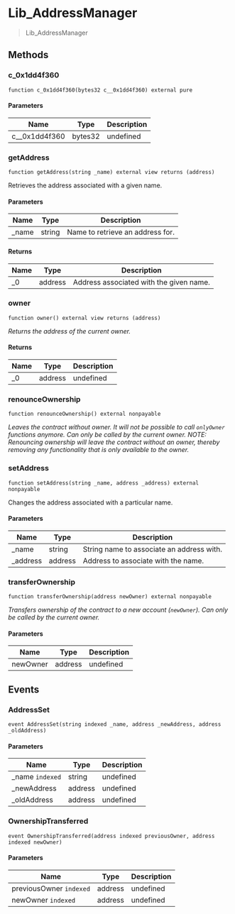 # Lib_AddressManager



> Lib_AddressManager





## Methods

### c_0x1dd4f360

```solidity
function c_0x1dd4f360(bytes32 c__0x1dd4f360) external pure
```





#### Parameters

| Name | Type | Description |
|---|---|---|
| c__0x1dd4f360 | bytes32 | undefined

### getAddress

```solidity
function getAddress(string _name) external view returns (address)
```

Retrieves the address associated with a given name.



#### Parameters

| Name | Type | Description |
|---|---|---|
| _name | string | Name to retrieve an address for.

#### Returns

| Name | Type | Description |
|---|---|---|
| _0 | address | Address associated with the given name.

### owner

```solidity
function owner() external view returns (address)
```



*Returns the address of the current owner.*


#### Returns

| Name | Type | Description |
|---|---|---|
| _0 | address | undefined

### renounceOwnership

```solidity
function renounceOwnership() external nonpayable
```



*Leaves the contract without owner. It will not be possible to call `onlyOwner` functions anymore. Can only be called by the current owner. NOTE: Renouncing ownership will leave the contract without an owner, thereby removing any functionality that is only available to the owner.*


### setAddress

```solidity
function setAddress(string _name, address _address) external nonpayable
```

Changes the address associated with a particular name.



#### Parameters

| Name | Type | Description |
|---|---|---|
| _name | string | String name to associate an address with.
| _address | address | Address to associate with the name.

### transferOwnership

```solidity
function transferOwnership(address newOwner) external nonpayable
```



*Transfers ownership of the contract to a new account (`newOwner`). Can only be called by the current owner.*

#### Parameters

| Name | Type | Description |
|---|---|---|
| newOwner | address | undefined



## Events

### AddressSet

```solidity
event AddressSet(string indexed _name, address _newAddress, address _oldAddress)
```





#### Parameters

| Name | Type | Description |
|---|---|---|
| _name `indexed` | string | undefined |
| _newAddress  | address | undefined |
| _oldAddress  | address | undefined |

### OwnershipTransferred

```solidity
event OwnershipTransferred(address indexed previousOwner, address indexed newOwner)
```





#### Parameters

| Name | Type | Description |
|---|---|---|
| previousOwner `indexed` | address | undefined |
| newOwner `indexed` | address | undefined |



